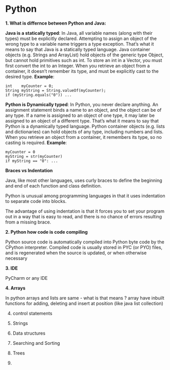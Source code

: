 # Python

**1. What is differnce between Python and Java:**

  **Java is a statically typed**:  In Java, all variable names (along with their types) must be explicitly declared. Attempting to assign an object of the wrong type to a variable name triggers a type exception. That’s what it means to say that Java is a statically typed language.
  Java container objects (e.g. Strings and ArrayList) hold objects of the generic type Object, but cannot hold primitives such as int. To store an int in a Vector, you must first convert the int to an Integer. When you retrieve an object from a container, it doesn’t remember its type, and must be explicitly cast to the desired type.
  **Example**:

    int    myCounter = 0;
    String myString = String.valueOf(myCounter);
    if (myString.equals("0")) ...


**Python is Dynamically typed**: In Python, you never declare anything. An assignment statement binds a name to an object, and the object can be of any type. If a name is assigned to an object of one type, it may later be assigned to an object of a different type. That’s what it means to say that Python is a dynamically typed language.
Python container objects (e.g. lists and dictionaries) can hold objects of any type, including numbers and lists. When you retrieve an object from a container, it remembers its type, so no casting is required.
  **Example**:
  
    myCounter = 0
    myString = str(myCounter)
    if myString == "0": ...
    
 **Braces vs Indentation**
 
Java, like most other languages, uses curly braces to define the beginning and end of each function and class definition.

Python is unusual among programming languages in that it uses indentation to separate code into blocks. 

The advantage of using indentation is that it forces you to set your program out in a way that is easy to read, and there is no chance of errors resulting from a missing brace.
    
**2. Python how code is code compiling**

Python source code is automatically compiled into Python byte code by the CPython interpreter. Compiled code is usually stored in PYC (or PYO) files, and is regenerated when the source is updated, or when otherwise necessary

**3. IDE**

 PyCharm or any IDE 
 
**4. Arrays**

In python arrays and lists are same - what is that means ? array have inbuilt functions for adding, deleting and insert at position (like java list collection) 

 
4. control statements 

5. Strings 

6. Data structures 

7. Searching and Sorting 

8. Trees 

9. 


